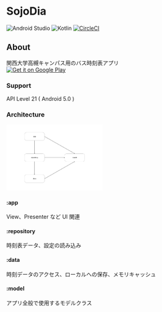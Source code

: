 
#  SojoDia
![Android Studio](https://img.shields.io/badge/Android%20Studio-3.4.0%20rc01-green.svg)
![Kotlin](https://img.shields.io/badge/kotlin-1.3.21-yellow.svg)
[![CircleCI](https://circleci.com/gh/NUmeroAndDev/SojoDia-android.svg?style=svg)](https://circleci.com/gh/NUmeroAndDev/SojoDia-android)  

## About  
関西大学高槻キャンパス用のバス時刻表アプリ  
[<img src="https://play.google.com/intl/en_us/badges/images/generic/en_badge_web_generic.png"
alt="Get it on Google Play" height="80">](https://play.google.com/store/apps/details?id=com.numero.sojodia)

### Support  
API Level 21 ( Android 5.0 )

### Architecture  

<img src="img/module.png" width="50%" >

#### :app  
View、Presenter など UI 関連  

#### :repository  
時刻表データ、設定の読み込み  

#### :data  
時刻データのアクセス、ローカルへの保存、メモリキャッシュ  

#### :model  
アプリ全般で使用するモデルクラス  
